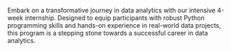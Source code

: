 Embark on a transformative journey in data analytics
with our intensive 4-week internship. Designed to
equip participants with robust Python programming
skills and hands-on experience in real-world data
projects, this program is a stepping stone towards a
successful career in data analytics.

